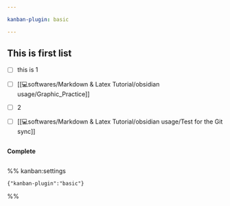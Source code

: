 ```yaml
---

kanban-plugin: basic

---
```


## This is first list

- [ ] this is 1
- [ ] [[💻softwares/Markdown & Latex Tutorial/obsidian usage/Graphic_Practice]]
- [ ] 2
- [ ] [[💻softwares/Markdown & Latex Tutorial/obsidian usage/Test for the Git sync]]


## 



## 

**Complete**


## 



## 



## 





%% kanban:settings
```
{"kanban-plugin":"basic"}
```
%%